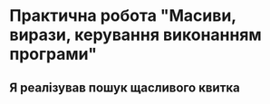 # Практична робота "Масиви, вирази, керування виконанням програми"

## Я реалізував пошук щасливого квитка